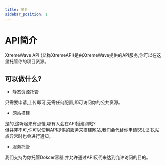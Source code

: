 ```yaml
---
title: 简介
sidebar_position: 1
---
```

# API简介

XtremeWave API (又称XtremeAPI)是由XtremeWave提供的API服务,你可以在这里托管你的项目资源。

## 可以做什么?

- 静态资源托管

只需要申请,上传即可,无需任何配置,即可访问你的公共资源。

- 网站搭建

是的,这听起来有点怪,哪有人会在API搭建网站?\
但并非不可,你可以使用API提供的服务来搭建网站,我们会代替你申请SSL证书,站点异常时也会进行通知。

- 服务托管

我们支持为你托管Dokcer容器,并允许通过API反代来达到允许访问的目的。